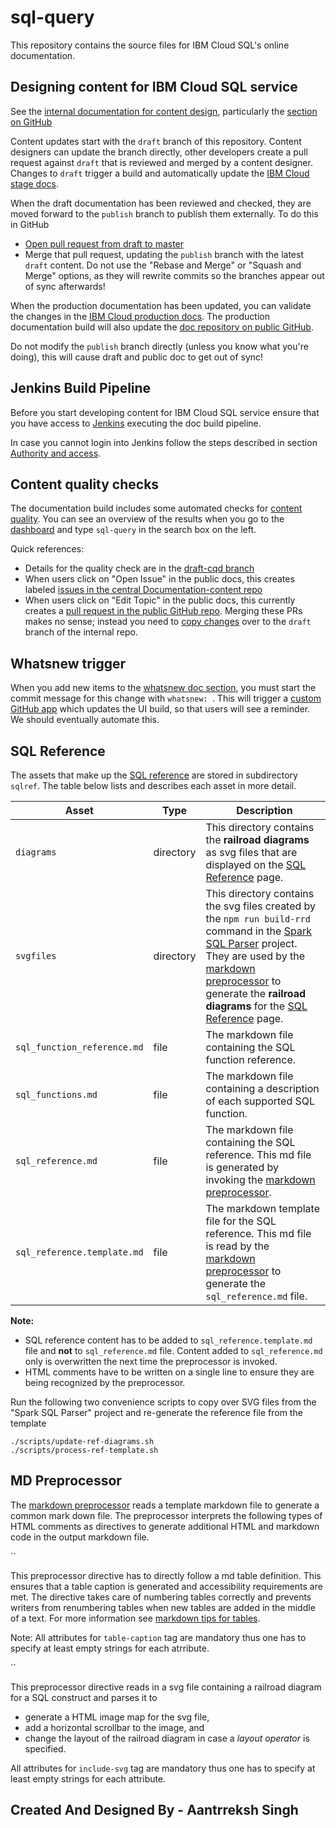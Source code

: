 # sql-query

This repository contains the source files for IBM Cloud SQL's online documentation.

## Designing content for IBM Cloud SQL service

See the [internal documentation for content design](https://test.cloud.ibm.com/docs/developing/writing/), particularly the [section on GitHub](https://test.cloud.ibm.com/docs/developing/writing/build?topic=writing-doc-build-git#doc-build-github-set-up)

Content updates start with the `draft` branch of this repository. Content designers can update the branch directly, other developers create a pull request against `draft` that is reviewed and merged by a content designer. Changes to `draft` trigger a build and automatically update the [IBM Cloud stage docs](https://test.cloud.ibm.com/docs/services/sql-query).

When the draft documentation has been reviewed and checked, they are moved forward to the `publish` branch to publish them externally. To do this in GitHub
- [Open pull request from draft to master](https://github.ibm.com/cloud-docs/sql-query/compare/publish...draft?expand=1)
- Merge that pull request, updating the `publish` branch with the latest `draft` content.
  Do not use the "Rebase and Merge" or "Squash and Merge" options, as they will rewrite commits so the branches appear out of sync afterwards!

When the production documentation has been updated, you can validate the changes in the [IBM Cloud production docs](https://test.cloud.ibm.com/docs/services/sql-query). The production documentation build will also update the [doc repository on public GitHub](https://github.com/ibm-cloud-docs/sql-query).

Do not modify the `publish` branch directly (unless you know what you're doing), this will cause draft and public doc to get out of sync!

## Jenkins Build Pipeline

Before you start developing content for IBM Cloud SQL service ensure that you have access to [Jenkins](https://wcp-ace-docs-jenkins.swg-devops.com/login?from=%2F) executing the doc build pipeline.

In case you cannot login into Jenkins follow the steps described in section [Authority and access](https://console.test.cloud.ibm.com/docs/developing/writing/build/trigger-builds.html#auth-access).

## Content quality checks

The documentation build includes some automated checks for [content quality](https://test.cloud.ibm.com/docs/developing/writing/content-strategy?topic=writing-analytics). You can see an overview of the results when you go to the [dashboard](https://cqd.console.test.cloud.ibm.com/docs/staging) and type `sql-query` in the search box on the left.

Quick references:
- Details for the quality check are in the [draft-cqd branch](https://github.ibm.com/cloud-docs/sql-query/tree/draft-cqd)
- When users click on "Open Issue" in the public docs, this creates labeled [issues in the central Documentation-content repo](https://github.ibm.com/Bluemix/Documentation-content/issues?utf8=%E2%9C%93&q=is%3Aissue+is%3Aopen+label%3Asql-query+)
- When users click on "Edit Topic" in the public docs, this currently creates  a [pull request in the public GitHub repo](https://github.com/ibm-cloud-docs/sql-query/pulls). Merging these PRs makes no sense; instead you need to [copy changes](https://test.cloud.ibm.com/docs/developing/writing?topic=writing-doc-build-git) over to the `draft` branch of the internal repo.

## Whatsnew trigger

When you add new items to the [whatsnew doc section](./whatsnew.md), you must start the commit message for this change with `whatsnew: `. This will trigger a [custom GitHub app](https://github.ibm.com/SqlServiceWdp/whatsnew-ghe-app) which updates the UI build, so that users will see a reminder. We should eventually automate this. 

## SQL Reference

The assets that make up the [SQL reference](https://test.cloud.ibm.com/docs/services/sql-query?topic=sql-query-sql-reference) are stored in subdirectory `sqlref`. The table below lists and describes each asset in more detail.

| Asset | Type | Description |
| ----- | ----- | ---- |
| `diagrams` | directory | This directory contains the **railroad diagrams** as svg files that are displayed on the [SQL Reference](./sqlref/sql_function_reference.md) page. |
| `svgfiles` | directory | This directory contains the svg files created by the `npm run build-rrd` command in the [Spark SQL Parser](https://github.ibm.com/SqlServiceWdp/sparksql-parser) project. They are used by the [markdown preprocessor](https://github.ibm.com/SqlServiceWdp/md-preprocess) to generate the **railroad diagrams** for the [SQL Reference](./sqlref/sql_function_reference.md) page.|
| `sql_function_reference.md` | file | The markdown file containing the SQL function reference. |
| `sql_functions.md` | file | The markdown file containing a description of each supported SQL function. |
| `sql_reference.md` | file | The markdown file containing the SQL reference. This md file is generated by invoking the [markdown preprocessor](https://github.ibm.com/SqlServiceWdp/md-preprocess). |
|`sql_reference.template.md`| file | The markdown template file for the SQL reference. This md file is read by the [markdown preprocessor](https://github.ibm.com/SqlServiceWdp/md-preprocess) to generate the `sql_reference.md` file.|

**Note:**
* SQL reference content has to be added to `sql_reference.template.md` file and **not** to `sql_reference.md` file. Content added to `sql_reference.md` only is overwritten the next time the preprocessor is invoked.
* HTML comments have to be written on a single line to ensure they are being recognized by the preprocessor.

Run the following two convenience scripts to copy over SVG files from the "Spark SQL Parser" project
and re-generate the reference file from the template
```
./scripts/update-ref-diagrams.sh
./scripts/process-ref-template.sh
```

## MD Preprocessor

The [markdown preprocessor](https://github.ibm.com/SqlServiceWdp/md-preprocess) reads a template markdown file to generate a common mark down file.
The preprocessor interprets the following types of HTML comments as directives to generate additional HTML and markdown code in the output markdown file.

``

This preprocessor directive has to directly follow a md table definition. This ensures that a table caption is generated and accessibility requirements are met. The directive takes care of numbering tables correctly and prevents writers from renumbering tables when new tables are added in the middle of a text. For more information see [markdown tips for tables](https://console.test.cloud.ibm.com/docs/developing/writing/markdown/tips.html#tables).

Note: All attributes for `table-caption` tag are mandatory thus one has to specify at least empty strings for each atrribute.

``

This preprocessor directive reads in a svg file containing a railroad diagram for a SQL construct and parses it to
* generate a HTML image map for the svg file,
* add a horizontal scrollbar to the image, and
* change the layout of the railroad diagram in case a *layout operator* is specified.

All attributes for `include-svg` tag are mandatory thus one has to specify at least empty strings for each attribute.


## Created And Designed By - Aantrreksh Singh
